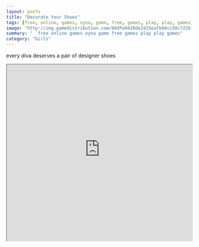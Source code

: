 ```yaml
---
layout: posts
title: "Decorate Your Shoes"
tags: [free, online, games, oyna, game, free, games, play, play, games]
image: "http://img.gamedistribution.com/04dfe9426de2433eafb04cc50c722bf0.jpg"
summary: "  free online games oyna game free games play play games"
category: "Girls"
---
```


every diva deserves a pair of designer shoes

<iframe width="100%" height="480px;" src="http://flash.gamedistribution.com?game=04dfe9426de2433eafb04cc50c722bf0"></iframe>